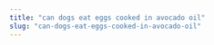 ```yaml
---
title: "can dogs eat eggs cooked in avocado oil"
slug: "can-dogs-eat-eggs-cooked-in-avocado-oil"
---
```


